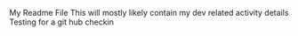 My Readme File
This will mostly likely contain my dev related activity details
Testing for a git hub checkin
